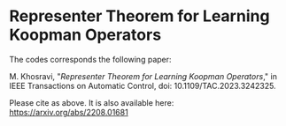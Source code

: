# Representer Theorem for Learning Koopman Operators

The codes corresponds the following paper:

M. Khosravi, "_Representer Theorem for Learning Koopman Operators_," in IEEE Transactions on Automatic Control, doi: 10.1109/TAC.2023.3242325.

Please cite as above. It is also available here: https://arxiv.org/abs/2208.01681

